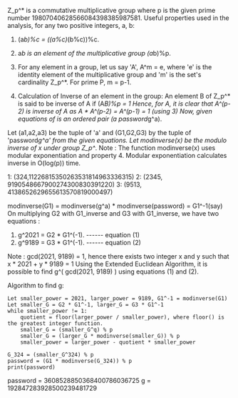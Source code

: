 Z_p^* is a commutative multiplicative group where p is the given prime number 19807040628566084398385987581.
Useful properties used in the analysis, for any two positive integers, a, b:
1. (a*b)%c  = ((a%c)*(b%c))%c.
2. a*b is an element of the multiplicative group (a*b)%p.

3. For any element in a group, let us say 'A', A^m = e, where 'e' is the identity element of the multiplicative group and 'm' is the set's cardinality Z_p^*. For prime P, m = p-1.

4. Calculation of Inverse of an element in the group:
 An element B of Z_p^* is said to be inverse of A if (A*B)%p = 1
Hence, for A, it is clear that A^(p-2) is inverse of A as A * A^(p-2) = A^(p-1) = 1 (using 3)
Now, given equations of is an ordered pair (a password*g^a).

Let (a1,a2,a3) be the tuple of 'a' and (G1,G2,G3) by the tuple of 'password*g^a' from the given equations. Let modinverse(x) be the modulo inverse of x under group Z_p^*. 
Note : The function modinverse(x) uses modular exponentiation and property 4. Modular exponentiation calculates inverse in O(log(p)) time.

 1: (324,11226815350263531814963336315)	
 2: (2345, 9190548667900274300830391220)
 3: (9513, 4138652629655613570819000497)

modinverse(G1) = modinverse(g^a) * modinverse(password) = G1^-1(say)
On multiplying G2 with G1_inverse and G3 with G1_inverse, we have two equations : 
1.	g^2021 = G2 * G1^(-1).  ------ equation (1)
2.	g^9189 = G3 * G1^(-1).  ------ equation (2)

Note : gcd(2021, 9189) = 1, hence there exists two integer x and y such that x * 2021 + y * 9189 = 1
Using the Extended Euclidean Algorithm, it is possible to find g^( gcd(2021, 9189) ) using equations (1) and (2).

Algorithm to find g:

	Let smaller_power = 2021, larger_power = 9189, G1^-1 = modinverse(G1)
	Let smaller_G = G2 * G1^-1, larger_G = G3 * G1^-1
	while smaller_power != 1:
		quotient = floor(larger_power / smaller_power), where floor() is the greatest integer function.
		smaller_G = (smaller_G^q) % p
		smaller_G = (larger_G * modinverse(smaller_G)) % p
		smaller_power = larger_power - quotient * smaller_power

	G_324 = (smaller_G^324) % p
	password = (G1 * modinverse(G_324)) % p
	print(password)


password = 3608528850368400786036725
g = 192847283928500239481729
